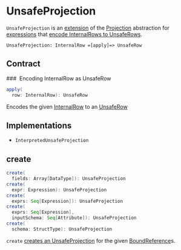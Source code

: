 # UnsafeProjection

`UnsafeProjection` is an [extension](#contract) of the [Projection](Projection.md) abstraction for [expressions](#implementations) that [encode InternalRows to UnsafeRows](#apply).

```text
UnsafeProjection: InternalRow =[apply]=> UnsafeRow
```

## Contract

### <span id="apply"> Encoding InternalRow as UnsafeRow

```scala
apply(
  row: InternalRow): UnsafeRow
```

Encodes the given [InternalRow](../InternalRow.md) to an [UnsafeRow](../UnsafeRow.md)

## Implementations

* `InterpretedUnsafeProjection`

## <span id="create"> create

```scala
create(
  fields: Array[DataType]): UnsafeProjection
create(
  expr: Expression): UnsafeProjection
create(
  exprs: Seq[Expression]): UnsafeProjection
create(
  exprs: Seq[Expression],
  inputSchema: Seq[Attribute]): UnsafeProjection
create(
  schema: StructType): UnsafeProjection
```

`create` [creates an UnsafeProjection](CodeGeneratorWithInterpretedFallback.md#createObject) for the given [BoundReference](BoundReference.md)s.

